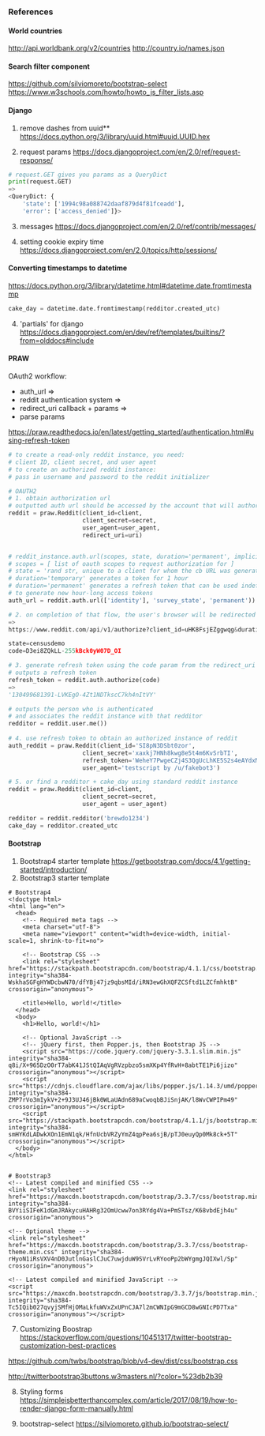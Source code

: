 ### References 

#### World countries 
http://api.worldbank.org/v2/countries
http://country.io/names.json


#### Search filter component 
https://github.com/silviomoreto/bootstrap-select
https://www.w3schools.com/howto/howto_js_filter_lists.asp


#### Django
1. remove dashes from uuid**
https://docs.python.org/3/library/uuid.html#uuid.UUID.hex

2. request params 
https://docs.djangoproject.com/en/2.0/ref/request-response/

```python 
# request.GET gives you params as a QueryDict 
print(request.GET)
=> 
<QueryDict: {
    'state': ['1994c98a088742daaf879d4f81fceadd'], 
    'error': ['access_denied']}>
```

3. messages
https://docs.djangoproject.com/en/2.0/ref/contrib/messages/

4. setting cookie expiry time 
https://docs.djangoproject.com/en/2.0/topics/http/sessions/


#### Converting timestamps to datetime 
https://docs.python.org/3/library/datetime.html#datetime.date.fromtimestamp

```python
cake_day = datetime.date.fromtimestamp(redditor.created_utc)
```


4. 'partials' for django 
https://docs.djangoproject.com/en/dev/ref/templates/builtins/?from=olddocs#include


#### PRAW
 OAuth2 workflow: 
 + auth_url => 
 + reddit authentication system => 
 + redirect_uri callback + params => 
 + parse params

https://praw.readthedocs.io/en/latest/getting_started/authentication.html#using-refresh-token

```python
# to create a read-only reddit instance, you need:
# client ID, client secret, and user agent 
# to create an authorized reddit instance:
# pass in username and password to the reddit initializer 

# OAUTH2
# 1. obtain authorization url 
# outputted auth url should be accessed by the account that will authorize access to their account  
reddit = praw.Reddit(client_id=client, 
                     client_secret=secret, 
                     user_agent=user_agent, 
                     redirect_uri=uri)


# reddit_instance.auth.url(scopes, state, duration='permanent', implicit=False)
# scopes = [ list of oauth scopes to request authorization for ]
# state = 'rand str, unique to a client for whom the cb URL was generated' 
# duration='temporary' generates a token for 1 hour 
# duration='permanent' generates a refresh token that can be used indefinitely 
# to generate new hour-long access tokens 
auth_url = reddit.auth.url(['identity'], 'survey_state', 'permanent'))

# 2. on completion of that flow, the user's browser will be redirected to the redirect_uri
=>  
https://www.reddit.com/api/v1/authorize?client_id=uHK8FsjEZggwqg&duration=permanent&redirect_uri=http%3A%2F%2Flocalhost%3A8000%2Fauth%2Fr&response_type=code&scope=identity&state=censusdemo

state=censusdemo
code=D3ei8ZQkLL-255kBck0yW07D_OI

# 3. generate refresh token using the code param from the redirect_uri cb
# outputs a refresh token
refresh_token = reddit.auth.authorize(code)
=> 
'130499681391-LVKEgO-4Zt1NDTkscC7kh4nItVY'

# outputs the person who is authenticated
# and associates the reddit instance with that redditor 
redditor = reddit.user.me())
 
# 4. use refresh token to obtain an authorized instance of reddit 
auth_reddit = praw.Reddit(client_id='SI8pN3DSbt0zor',
                     client_secret='xaxkj7HNh8kwg8e5t4m6KvSrbTI',
                     refresh_token='WeheY7PwgeCZj4S3QgUcLhKE5S2s4eAYdxM',
                     user_agent='testscript by /u/fakebot3')

# 5. or find a redditor + cake_day using standard reddit instance 
reddit = praw.Reddit(client_id=client,
                     client_secret=secret,
                     user_agent = user_agent)

redditor = reddit.redditor('brewdo1234')
cake_day = redditor.created_utc
```


#### Bootstrap 
1. Bootstrap4 starter template
https://getbootstrap.com/docs/4.1/getting-started/introduction/
2. Bootstrap3 starter template 

```
# Bootstrap4 
<!doctype html>
<html lang="en">
  <head>
    <!-- Required meta tags -->
    <meta charset="utf-8">
    <meta name="viewport" content="width=device-width, initial-scale=1, shrink-to-fit=no">

    <!-- Bootstrap CSS -->
    <link rel="stylesheet" href="https://stackpath.bootstrapcdn.com/bootstrap/4.1.1/css/bootstrap.min.css" integrity="sha384-WskhaSGFgHYWDcbwN70/dfYBj47jz9qbsMId/iRN3ewGhXQFZCSftd1LZCfmhktB" crossorigin="anonymous">

    <title>Hello, world!</title>
  </head>
  <body>
    <h1>Hello, world!</h1>

    <!-- Optional JavaScript -->
    <!-- jQuery first, then Popper.js, then Bootstrap JS -->
    <script src="https://code.jquery.com/jquery-3.3.1.slim.min.js" integrity="sha384-q8i/X+965DzO0rT7abK41JStQIAqVgRVzpbzo5smXKp4YfRvH+8abtTE1Pi6jizo" crossorigin="anonymous"></script>
    <script src="https://cdnjs.cloudflare.com/ajax/libs/popper.js/1.14.3/umd/popper.min.js" integrity="sha384-ZMP7rVo3mIykV+2+9J3UJ46jBk0WLaUAdn689aCwoqbBJiSnjAK/l8WvCWPIPm49" crossorigin="anonymous"></script>
    <script src="https://stackpath.bootstrapcdn.com/bootstrap/4.1.1/js/bootstrap.min.js" integrity="sha384-smHYKdLADwkXOn1EmN1qk/HfnUcbVRZyYmZ4qpPea6sjB/pTJ0euyQp0Mk8ck+5T" crossorigin="anonymous"></script>
  </body>
</html>


# Bootstrap3 
<!-- Latest compiled and minified CSS -->
<link rel="stylesheet" href="https://maxcdn.bootstrapcdn.com/bootstrap/3.3.7/css/bootstrap.min.css" integrity="sha384-BVYiiSIFeK1dGmJRAkycuHAHRg32OmUcww7on3RYdg4Va+PmSTsz/K68vbdEjh4u" crossorigin="anonymous">

<!-- Optional theme -->
<link rel="stylesheet" href="https://maxcdn.bootstrapcdn.com/bootstrap/3.3.7/css/bootstrap-theme.min.css" integrity="sha384-rHyoN1iRsVXV4nD0JutlnGaslCJuC7uwjduW9SVrLvRYooPp2bWYgmgJQIXwl/Sp" crossorigin="anonymous">

<!-- Latest compiled and minified JavaScript -->
<script src="https://maxcdn.bootstrapcdn.com/bootstrap/3.3.7/js/bootstrap.min.js" integrity="sha384-Tc5IQib027qvyjSMfHjOMaLkfuWVxZxUPnCJA7l2mCWNIpG9mGCD8wGNIcPD7Txa" crossorigin="anonymous"></script>

```


7. Customizing Boostrap
https://stackoverflow.com/questions/10451317/twitter-bootstrap-customization-best-practices

https://github.com/twbs/bootstrap/blob/v4-dev/dist/css/bootstrap.css

http://twitterbootstrap3buttons.w3masters.nl/?color=%23db2b39

8. Styling forms 
https://simpleisbetterthancomplex.com/article/2017/08/19/how-to-render-django-form-manually.html

9. bootstrap-select 
https://silviomoreto.github.io/bootstrap-select/






